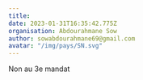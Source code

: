 ```yaml
---
title: 
date: 2023-01-31T16:35:42.775Z
organisation: Abdourahmane Sow 
author: sowabdourahmane69@gmail.com 
avatar: "/img/pays/SN.svg"
---
```


Non au 3e mandat 
